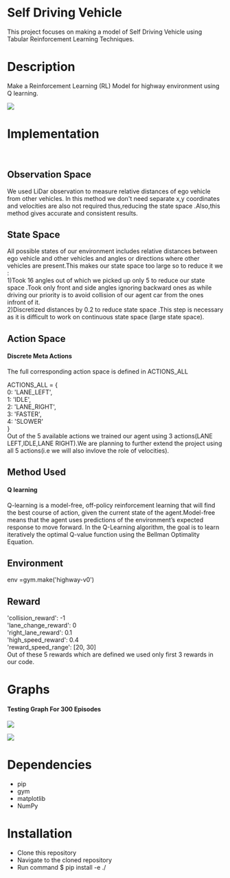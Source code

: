  # **Self Driving Vehicle**
This project focuses on making a model of Self Driving Vehicle using Tabular Reinforcement Learning Techniques.
# **Description**
Make a Reinforcement Learning (RL) Model for highway environment using Q learning.



![](https://i.imgur.com/TLSKXgR.gif)


# **Implementation**
&nbsp;&nbsp;&nbsp;&nbsp;
## Observation Space
We used LiDar observation to measure relative distances of ego vehicle from other vehicles. In this method we don't need separate x,y coordinates and velocities are also not required thus,reducing the state space .Also,this method gives accurate and consistent results.
## State Space
All possible states of our environment includes relative distances between ego vehicle and other vehicles and angles or directions where other vehicles are present.This makes our state space too large so to reduce it we :\
1)Took 16 angles out of which we picked up only 5 to reduce our state space .Took only front and side angles ignoring backward ones as while driving our priority is to avoid collision of our agent car from the ones infront of it.\
2)Discretized distances by 0.2 to reduce state space .This step is necessary as it is difficult to work on continuous state space (large state space).

 
## Action Space
#### Discrete Meta Actions

The full corresponding action space is defined in ACTIONS_ALL

ACTIONS_ALL = {\
        0: 'LANE_LEFT',\
        1: 'IDLE',\
        2: 'LANE_RIGHT',\
        3: 'FASTER',\
        4: 'SLOWER'\
    }\
Out of the 5 available actions we trained our agent using 3 actions(LANE LEFT,IDLE,LANE RIGHT).We are planning to further extend the project using all  5 actions(i.e we will also invlove the role of velocities).

## Method Used
#### Q learning 
Q-learning is a model-free, off-policy reinforcement learning that will find the best course of action, given the current state of the agent.Model-free means that the agent uses predictions of the environment’s expected response to move forward. In the Q-Learning algorithm, the goal is to learn iteratively the optimal Q-value function using the Bellman Optimality Equation.

## Environment
env =gym.make('highway-v0')
## Reward 
'collision_reward': -1\
'lane_change_reward': 0\
'right_lane_reward': 0.1\
'high_speed_reward': 0.4\
'reward_speed_range': [20, 30]\
Out of these 5 rewards which are defined we used only first 3 rewards in our code.
# **Graphs**
#### Testing Graph For 300 Episodes
![](https://i.imgur.com/0Xg0u13.jpg)

![](https://i.imgur.com/pvKLUIF.jpg)

# **Dependencies**

* pip
* gym
* matplotlib
* NumPy
# **Installation**
* Clone this repository
* Navigate to the cloned repository
* Run command $ pip install -e ./

